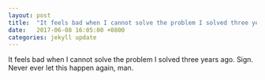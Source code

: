 ```yaml
---
layout: post
title:  "It feels bad when I cannot solve the problem I solved three years ago. Sign."
date:   2017-06-08 16:05:00 +0800
categories: jekyll update
---
```

It feels bad when I cannot solve the problem I solved three years ago. Sign. 
Never ever let this happen again, man.

[jekyll-docs]: http://jekyllrb.com/docs/home
[jekyll-gh]:   https://github.com/jekyll/jekyll
[jekyll-talk]: https://talk.jekyllrb.com/
